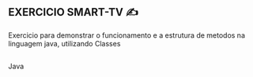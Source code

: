 ## EXERCICIO SMART-TV  ✍

Exercicio para demonstrar o funcionamento e a estrutura de metodos na linguagem java,
utilizando  Classes

## 
Java
